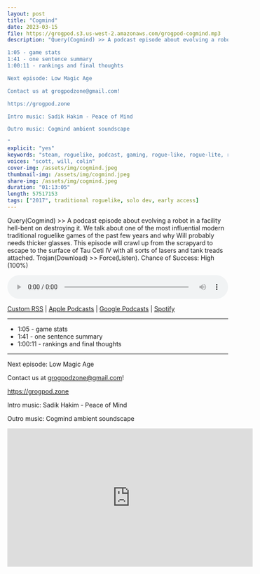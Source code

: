 ```yaml
---
layout: post
title: "Cogmind"
date: 2023-03-15
file: https://grogpod.s3.us-west-2.amazonaws.com/grogpod-cogmind.mp3
description: "Query(Cogmind) >> A podcast episode about evolving a robot in a facility hell-bent on destroying it. We talk about one of the most influential modern traditional roguelike games of the past few years and why Will probably needs thicker glasses. This episode will crawl up from the scrapyard to escape to the surface of Tau Ceti IV with all sorts of lasers and tank treads attached. Trojan(Download) >> Force(Listen). Chance of Success: High (100%) 

1:05 - game stats
1:41 - one sentence summary
1:00:11 - rankings and final thoughts

Next episode: Low Magic Age

Contact us at grogpodzone@gmail.com!

https://grogpod.zone

Intro music: Sadik Hakim - Peace of Mind

Outro music: Cogmind ambient soundscape

"
explicit: "yes" 
keywords: "steam, roguelike, podcast, gaming, rogue-like, rogue-lite, roguelite"
voices: "scott, will, colin"
cover-img: /assets/img/cogmind.jpeg
thumbnail-img: /assets/img/cogmind.jpeg
share-img: /assets/img/cogmind.jpeg
duration: "01:13:05"
length: 57517153 
tags: ["2017", traditional roguelike, solo dev, early access]
---
```

Query(Cogmind) >> A podcast episode about evolving a robot in a facility hell-bent on destroying it. We talk about one of the most influential modern traditional roguelike games of the past few years and why Will probably needs thicker glasses. This episode will crawl up from the scrapyard to escape to the surface of Tau Ceti IV with all sorts of lasers and tank treads attached. Trojan(Download) >> Force(Listen). Chance of Success: High (100%) 

<div class="container">
  <audio controls style="width: 100%;">
    <source src="https://grogpod.s3.us-west-2.amazonaws.com/grogpod-cogmind.mp3" type="audio/mpeg">
  </audio>
</div>

[Custom RSS](https://grogpod.zone/feed.xml) | [Apple Podcasts](https://podcasts.apple.com/us/podcast/grogpod/id1650474911) | [Google Podcasts](https://podcasts.google.com/feed/aHR0cHM6Ly9ncm9ncG9kLnpvbmUvZmVlZC54bWw) | [Spotify](https://open.spotify.com/show/655SEhPUWIC77oO3hILe0b)

---

* 1:05 - game stats
* 1:41 - one sentence summary
* 1:00:11 - rankings and final thoughts

---

Next episode: Low Magic Age

Contact us at grogpodzone@gmail.com!

https://grogpod.zone

Intro music: Sadik Hakim - Peace of Mind

Outro music: Cogmind ambient soundscape

<div class="embed-responsive embed-responsive-16by9">
<iframe width="560" height="315" src="https://www.youtube.com/embed/J903eF6D47o" title="YouTube video player" frameborder="0" allow="accelerometer; autoplay; clipboard-write; encrypted-media; gyroscope; picture-in-picture" allowfullscreen></iframe>
</div>
